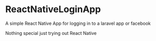 # ReactNativeLoginApp
A simple React Native App for logging in to a laravel app or facebook

Nothing special just trying out React Native
